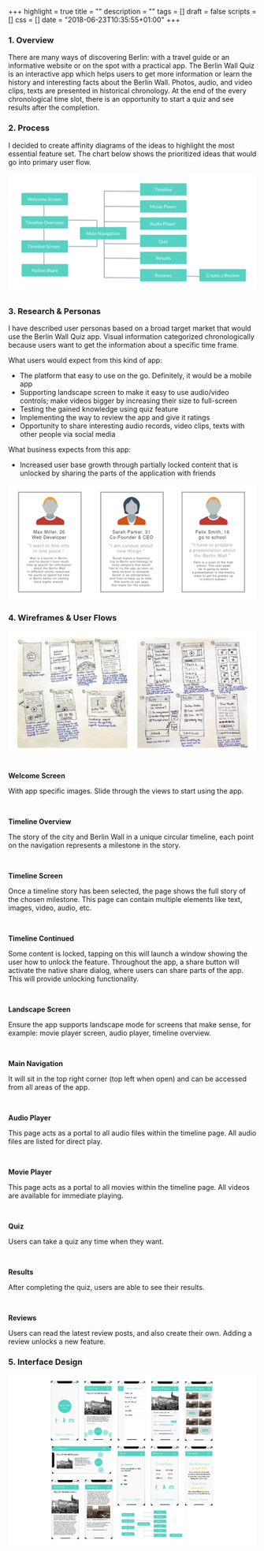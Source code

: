 +++
highlight = true
title = ""
description = ""
tags = []
draft = false
scripts = []
css = []
date = "2018-06-23T10:35:55+01:00"
+++
<h3>1. Overview</h3>
<p>There are many ways of discovering Berlin: with a travel guide or an informative website or on the spot with a practical app. The Berlin Wall Quiz is an interactive app which helps users to get more information or learn the history and interesting facts about the Berlin Wall. Photos, audio, and video clips, texts are presented in historical chronology. At the end of the every chronological time slot, there is an opportunity to start a quiz and see results after the completion.
</p>
<h3>2. Process</h3>
<p>I decided to create affinity diagrams of the ideas to highlight the most essential feature set. The chart below shows the prioritized ideas that would go into primary user flow.
</p>
<img src="/diagram-berlin-wall.png">
<h3>3. Research & Personas</h3>
<p>I have described user personas based on a broad target market that would use the Berlin Wall Quiz app. Visual information categorized chronologically because users want to get the information about a specific time frame.
</p>
<p>What users would expect from this kind of app:</p>
<ul>
<li>The platform that easy to use on the go. Definitely, it would be a mobile app</li>
<li>Supporting landscape screen to make it easy to use audio/video controls; make videos bigger by increasing their size to full-screen</li>
<li>Testing the gained knowledge using quiz feature</li>
<li>Implementing the way to review the app and give it ratings</li>
<li>Opportunity to share interesting audio records, video clips, texts with other people via social media</li>
</ul>
<p>What business expects from this app:</p>
<ul>
<li>Increased user base growth through partially locked content that is unlocked by sharing the parts of the application with friends</li>
</ul>
<img src="/personas-berlin-wall.png">
<h3>4. Wireframes & User Flows</h3>
<img src="/wireframes-berlin-wall-app.png">
<br>
<br>
<p><b>Welcome Screen</b></p>
<p>With app specific images. Slide through the views to start using the app.</p>
<br>
<p><b>Timeline Overview</b></p>
<p>The story of the city and Berlin Wall in a unique circular timeline, each point on the navigation represents a milestone in the story.</p>
<br>
<p><b>Timeline Screen</b></p>
<p>Once a timeline story has been selected, the page shows the full story of the chosen milestone. This page can contain multiple elements like text, images, video, audio, etc.</p>
<br>
<p><b>Timeline Continued</b></p>
<p>Some content is locked, tapping on this will launch a window showing the user how to unlock the feature. Throughout the app, a share button will activate the native share dialog, where users can share parts of the app. This will provide unlocking functionality.</p>
<br>
<p><b>Landscape Screen</b></p>
<p>Ensure the app supports landscape mode for screens that make sense, for example: movie player screen, audio player, timeline overview.</p>
<br>
<p><b>Main Navigation</b></p>
<p>It will sit in the top right corner (top left when open) and can be accessed from all areas of the app.</p>
<br>
<p><b>Audio Player</b></p>
<p>This page acts as a portal to all audio files within the timeline page. All audio files are listed for direct play.</p>
<br>
<p><b>Movie Player</b></p>
<p>This page acts as a portal to all movies within the timeline page. All videos are available for immediate playing.</p>
<br>
<p><b>Quiz</b></p>
<p>Users can take a quiz any time when they want.</p>
<br>
<p><b>Results</b></p>
<p>After completing the quiz, users are able to see their results.</p>
<br>
<p><b>Reviews</b></p>
<p>Users can read the latest review posts, and also create their own. Adding a review unlocks a new feature.</p>
<h3>5. Interface Design</h3>
<img src="/interface-berlin-wall-app.png">
